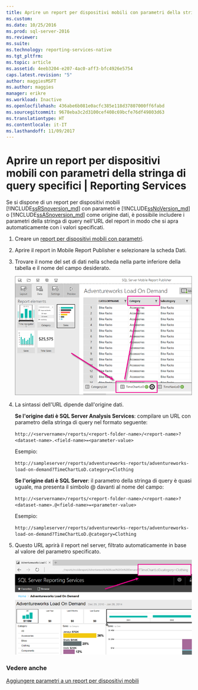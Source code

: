 ```yaml
---
title: Aprire un report per dispositivi mobili con parametri della stringa di query specifici | Microsoft Docs
ms.custom: 
ms.date: 10/25/2016
ms.prod: sql-server-2016
ms.reviewer: 
ms.suite: 
ms.technology: reporting-services-native
ms.tgt_pltfrm: 
ms.topic: article
ms.assetid: 4eeb3204-e207-4ac0-aff3-bfc4926e5754
caps.latest.revision: "5"
author: maggiesMSFT
ms.author: maggies
manager: erikre
ms.workload: Inactive
ms.openlocfilehash: 436abe6b081e0acfc385e118d37807000ff6fabd
ms.sourcegitcommit: 9678eba3c2d3100cef408c69bcfe76df49803d63
ms.translationtype: HT
ms.contentlocale: it-IT
ms.lasthandoff: 11/09/2017
---
```

# <a name="open-a-mobile-report-with-specific-query-string-parameters--reporting-services"></a>Aprire un report per dispositivi mobili con parametri della stringa di query specifici | Reporting Services
Se si dispone di un report per dispositivi mobili [!INCLUDE[ssRSnoversion_md](../../includes/ssrsnoversion-md.md)] con parametri e [!INCLUDE[ssNoVersion_md](../../includes/ssnoversion-md.md)] o [!INCLUDE[ssASnoversion_md](../../includes/ssasnoversion-md.md)] come origine dati, è possibile includere i parametri della stringa di query nell'URL del report in modo che si apra automaticamente con i valori specificati. 
1.  Creare un [report per dispositivi mobili con parametri](../../reporting-services/mobile-reports/add-parameters-to-a-mobile-report-reporting-services.md).

2. Aprire il report in Mobile Report Publisher e selezionare la scheda Dati. 

2. Trovare il nome del set di dati nella scheda nella parte inferiore della tabella e il nome del campo desiderato. 
    
    ![mobile-report-publisher-parameter-data-view](../../reporting-services/mobile-reports/media/mobile-report-publisher-parameter-data-view.png)
    
2.  La sintassi dell'URL dipende dall'origine dati. 

     **Se l'origine dati è SQL Server Analysis Services**: compilare un URL con parametro della stringa di query nel formato seguente:

    `http://<servername>/reports/<report-folder-name>/<report-name>?<dataset-name>.<field-name>=<parameter-value>`

    Esempio:
    
    `http://sampleserver/reports/adventureworks-reports/adventureworks-load-on-demand?TimeChartLoD.category=Clothing` 
    
     **Se l'origine dati è SQL Server**: il parametro della stringa di query è quasi uguale, ma presenta il simbolo @ davanti al nome del campo:

    `http://<servername>/reports/<report-folder-name>/<report-name>?<dataset-name>.@<field-name>=<parameter-value>`

    Esempio:
    
      `http://sampleserver/reports/adventureworks-reports/adventureworks-load-on-demand?TimeChartLoD.@category=Clothing` 

    
3.  Questo URL aprirà il report nel server, filtrato automaticamente in base al valore del parametro specificato.

    ![mobile-report-publisher-parameter-web-portal-view](../../reporting-services/mobile-reports/media/mobile-report-publisher-parameter-web-portal-view.png)

### <a name="see-also"></a>Vedere anche

[Aggiungere parametri a un report per dispositivi mobili](../../reporting-services/mobile-reports/add-parameters-to-a-mobile-report-reporting-services.md)

